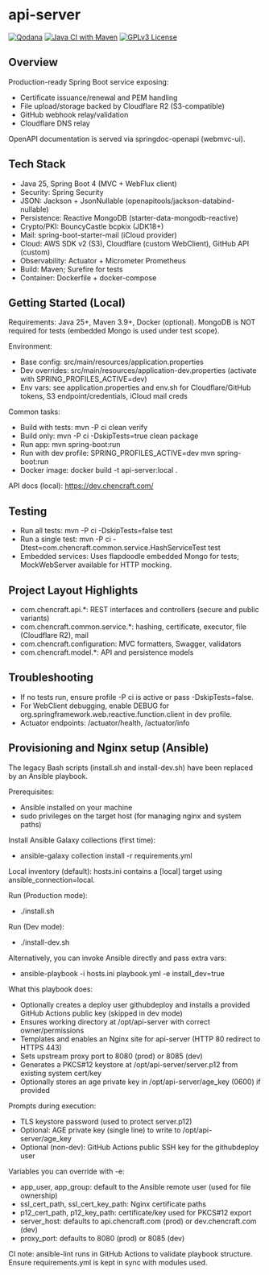 # api-server

[![Qodana](https://github.com/SibeiC/api-server/actions/workflows/qodana_code_quality.yml/badge.svg)](https://github.com/SibeiC/api-server/actions/workflows/qodana_code_quality.yml)
[![Java CI with Maven](https://github.com/SibeiC/api-server/actions/workflows/maven.yml/badge.svg)](https://github.com/SibeiC/api-server/actions/workflows/maven.yml)
[![GPLv3 License](https://img.shields.io/badge/License-GPL%20v3-blue.svg)](https://www.gnu.org/licenses/gpl-3.0.en.html)

## Overview

Production-ready Spring Boot service exposing:

- Certificate issuance/renewal and PEM handling
- File upload/storage backed by Cloudflare R2 (S3-compatible)
- GitHub webhook relay/validation
- Cloudflare DNS relay

OpenAPI documentation is served via springdoc-openapi (webmvc-ui).

## Tech Stack

- Java 25, Spring Boot 4 (MVC + WebFlux client)
- Security: Spring Security
- JSON: Jackson + JsonNullable (openapitools/jackson-databind-nullable)
- Persistence: Reactive MongoDB (starter-data-mongodb-reactive)
- Crypto/PKI: BouncyCastle bcpkix (JDK18+)
- Mail: spring-boot-starter-mail (iCloud provider)
- Cloud: AWS SDK v2 (S3), Cloudflare (custom WebClient), GitHub API (custom)
- Observability: Actuator + Micrometer Prometheus
- Build: Maven; Surefire for tests
- Container: Dockerfile + docker-compose

## Getting Started (Local)

Requirements: Java 25+, Maven 3.9+, Docker (optional). MongoDB is NOT required for tests (embedded Mongo is used under
test scope).

Environment:

- Base config: src/main/resources/application.properties
- Dev overrides: src/main/resources/application-dev.properties (activate with SPRING_PROFILES_ACTIVE=dev)
- Env vars: see application.properties and env.sh for Cloudflare/GitHub tokens, S3 endpoint/credentials, iCloud mail
  creds

Common tasks:

- Build with tests: mvn -P ci clean verify
- Build only: mvn -P ci -DskipTests=true clean package
- Run app: mvn spring-boot:run
- Run with dev profile: SPRING_PROFILES_ACTIVE=dev mvn spring-boot:run
- Docker image: docker build -t api-server:local .

API docs (local): https://dev.chencraft.com/

## Testing

- Run all tests: mvn -P ci -DskipTests=false test
- Run a single test: mvn -P ci -Dtest=com.chencraft.common.service.HashServiceTest test
- Embedded services: Uses flapdoodle embedded Mongo for tests; MockWebServer available for HTTP mocking.

## Project Layout Highlights

- com.chencraft.api.*: REST interfaces and controllers (secure and public variants)
- com.chencraft.common.service.*: hashing, certificate, executor, file (Cloudflare R2), mail
- com.chencraft.configuration: MVC formatters, Swagger, validators
- com.chencraft.model.*: API and persistence models

## Troubleshooting

- If no tests run, ensure profile -P ci is active or pass -DskipTests=false.
- For WebClient debugging, enable DEBUG for org.springframework.web.reactive.function.client in dev profile.
- Actuator endpoints: /actuator/health, /actuator/info

## Provisioning and Nginx setup (Ansible)

The legacy Bash scripts (install.sh and install-dev.sh) have been replaced by an Ansible playbook.

Prerequisites:

- Ansible installed on your machine
- sudo privileges on the target host (for managing nginx and system paths)

Install Ansible Galaxy collections (first time):

- ansible-galaxy collection install -r requirements.yml

Local inventory (default): hosts.ini contains a [local] target using ansible_connection=local.

Run (Production mode):

- ./install.sh

Run (Dev mode):

- ./install-dev.sh

Alternatively, you can invoke Ansible directly and pass extra vars:

- ansible-playbook -i hosts.ini playbook.yml -e install_dev=true

What this playbook does:

- Optionally creates a deploy user githubdeploy and installs a provided GitHub Actions public key (skipped in dev mode)
- Ensures working directory at /opt/api-server with correct owner/permissions
- Templates and enables an Nginx site for api-server (HTTP 80 redirect to HTTPS 443)
- Sets upstream proxy port to 8080 (prod) or 8085 (dev)
- Generates a PKCS#12 keystore at /opt/api-server/server.p12 from existing system cert/key
- Optionally stores an age private key in /opt/api-server/age_key (0600) if provided

Prompts during execution:

- TLS keystore password (used to protect server.p12)
- Optional: AGE private key (single line) to write to /opt/api-server/age_key
- Optional (non-dev): GitHub Actions public SSH key for the githubdeploy user

Variables you can override with -e:

- app_user, app_group: default to the Ansible remote user (used for file ownership)
- ssl_cert_path, ssl_cert_key_path: Nginx certificate paths
- p12_cert_path, p12_key_path: certificate/key used for PKCS#12 export
- server_host: defaults to api.chencraft.com (prod) or dev.chencraft.com (dev)
- proxy_port: defaults to 8080 (prod) or 8085 (dev)

CI note: ansible-lint runs in GitHub Actions to validate playbook structure. Ensure requirements.yml is kept in sync
with modules used.
